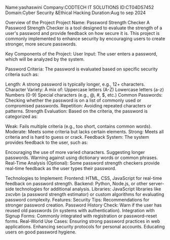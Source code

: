 Name:yashaswini
Company:CODTECH IT SOLUTIONS
ID:CT04DS7452
Domain:Cyber Security &Ethical Hacking
Duration:Aug to sep 2024

Overview of the Project
Project Name:
Password Strength Checker
A Password Strength Checker is a tool designed to evaluate the strength of a user's password and provide feedback on how secure it is. This project is commonly implemented to enhance security by encouraging users to create stronger, more secure passwords.

Key Components of the Project:
User Input: The user enters a password, which will be analyzed by the system.

Password Criteria: The password is evaluated based on specific security criteria such as:

Length: A strong password is typically longer, e.g., 12+ characters.
Character Variety: A mix of:
Uppercase letters (A-Z)
Lowercase letters (a-z)
Numbers (0-9)
Special characters (e.g., @, #, $, etc.)
Common Passwords: Checking whether the password is on a list of commonly used or compromised passwords.
Repetition: Avoiding repeated characters or patterns.
Strength Evaluation: Based on the criteria, the password is categorized as:

Weak: Fails multiple criteria (e.g., too short, contains common words).
Moderate: Meets some criteria but lacks certain elements.
Strong: Meets all criteria and is hard to guess or crack.
Feedback System: The system provides feedback to the user, such as:

Encouraging the use of more varied characters.
Suggesting longer passwords.
Warning against using dictionary words or common phrases.
Real-Time Analysis (Optional): Some password strength checkers provide real-time feedback as the user types their password.

Technologies to Implement:
Frontend: HTML, CSS, JavaScript for real-time feedback on password strength.
Backend: Python, Node.js, or other server-side technologies for additional analysis.
Libraries: JavaScript libraries like zxcvbn (a password strength estimator) or custom algorithms for evaluating password complexity.
 Features:
Security Tips: Recommendations for stronger password creation.
Password History Check: Warn if the user has reused old passwords (in systems with authentication).
Integration with Signup Forms: Commonly integrated with registration or password-reset forms.
Real-World Use Cases:
Ensuring strong password practices in web applications.
Enhancing security protocols for personal accounts.
Educating users on good password hygiene.







